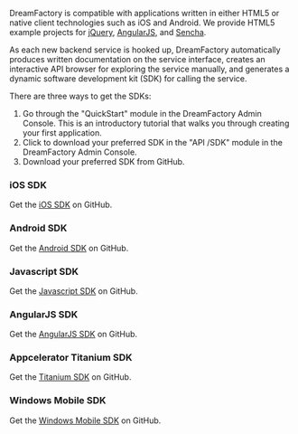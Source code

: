 DreamFactory is compatible with applications written in either HTML5 or native client technologies such as iOS and Android. We provide HTML5 example projects for [jQuery](http://www.dreamfactory.com/jquery-example), [AngularJS](http://www.dreamfactory.com/angularjs-example), and [Sencha](http://www.dreamfactory.com/sencha-touch-example).

As each new backend service is hooked up, DreamFactory automatically produces written documentation on the service interface, creates an interactive API browser for exploring the service manually, and generates a dynamic software development kit (SDK) for calling the service.

There are three ways to get the SDKs:

1. Go through the "QuickStart" module in the DreamFactory Admin Console. This is an introductory tutorial that walks you through creating your first application.
2. Click to download your preferred SDK in the "API /SDK" module in the DreamFactory Admin Console.
3. Download your preferred SDK from GitHub. 

### iOS SDK

Get the [iOS SDK](https://github.com/dreamfactorysoftware/ios-sdk) on GitHub.

### Android SDK

Get the [Android SDK](https://github.com/dreamfactorysoftware/android-sdk) on GitHub.

### Javascript SDK

Get the [Javascript SDK](https://github.com/dreamfactorysoftware/javascript-sdk) on GitHub.

### AngularJS SDK

Get the [AngularJS SDK](https://github.com/dreamfactorysoftware/angular-dreamfactory) on GitHub.

### Appcelerator Titanium SDK

Get the [Titanium SDK](https://github.com/dreamfactorysoftware/titanium-dreamfactory) on GitHub.

### Windows Mobile SDK

Get the [Windows Mobile SDK](https://github.com/dreamfactorysoftware/windows-sdk) on GitHub.